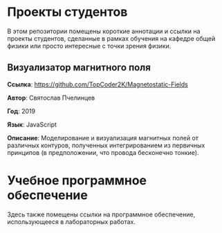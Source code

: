 # Проекты студентов
В этом репозитории помещены короткие аннотации и ссылки на проекты студентов, сделанные в рамках обучения на кафедре общей физики или просто интересные с точки зрения физики.

## Визуализатор магнитного поля

**Ссылка**: https://github.com/TopCoder2K/Magnetostatic-Fields

**Автор**: Святослав Пчелинцев

**Год**: 2019

**Язык**: JavaScript

**Описание**: Моделирование и визуализация магнитных полей от различных контуров, полученных интегрированием из первичных принципов (в предположении, что провода бесконечно тонкие).

# Учебное программное обеспечение
Здесь также помещены ссылки на программное обеспечение, использующееся в лабораторных работах.

